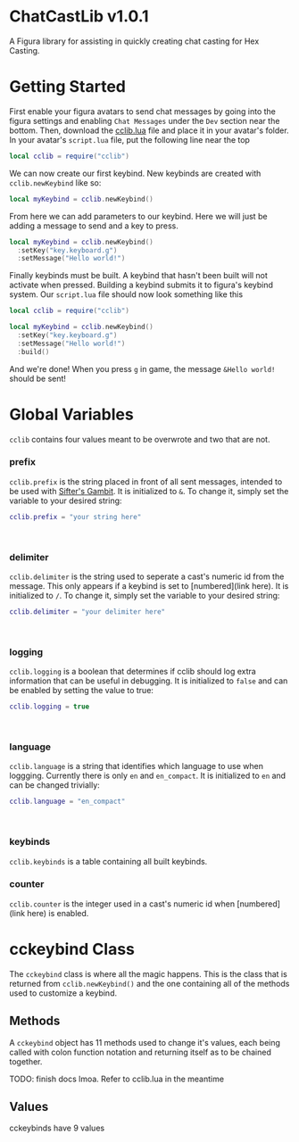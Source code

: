 # ChatCastLib v1.0.1
A Figura library for assisting in quickly creating chat casting for Hex Casting.

# Getting Started
  First enable your figura avatars to send chat messages by going into the figura settings and enabling `Chat Messages` under the `Dev` section near the bottom. Then, download the [cclib.lua](https://github.com/candyCalc/cclib/blob/a77ced1e2768a9792c8a46201f22b64265cc805c/cclib.lua) file and place it in your avatar's folder. In your avatar's `script.lua` file, put the following line near the top

```lua
local cclib = require("cclib")
```

We can now create our first keybind. New keybinds are created with `cclib.newKeybind` like so:

```lua
local myKeybind = cclib.newKeybind()
```

From here we can add parameters to our keybind. Here we will just be adding a message to send and a key to press.

```lua
local myKeybind = cclib.newKeybind()
  :setKey("key.keyboard.g")
  :setMessage("Hello world!")
```

Finally keybinds must be built. A keybind that hasn't been built will not activate when pressed. Building a keybind submits it to figura's keybind system. Our `script.lua` file should now look something like this
```lua
local cclib = require("cclib")

local myKeybind = cclib.newKeybind()
  :setKey("key.keyboard.g")
  :setMessage("Hello world!")
  :build()
```
And we're done! When you press `g` in game, the message `&Hello world!` should be sent!

# Global Variables

`cclib` contains four values meant to be overwrote and two that are not.

### prefix
  `cclib.prefix` is the string placed in front of all sent messages, intended to be used with [Sifter's Gambit](https://talia-12.github.io/MoreIotas/#patterns/strings@moreiotas:string/chat/prefix/set). It is initialized to `&`. To change it, simply set the variable to your desired string:
```lua
cclib.prefix = "your string here"
```
<br />

### delimiter
  `cclib.delimiter` is the string used to seperate a cast's numeric id from the message. This only appears if a keybind is set to [numbered](link here). It is initialized to `/`. To change it, simply set the variable to your desired string:
```lua
cclib.delimiter = "your delimiter here"
```
<br />

### logging
  `cclib.logging` is a boolean that determines if cclib should log extra information that can be useful in debugging. It is initialized to `false` and can be enabled by setting the value to true:
```lua
cclib.logging = true
```
<br />

### language
  `cclib.language` is a string that identifies which language to use when loggging. Currently there is only `en` and `en_compact`. It is initialized to `en` and can be changed trivially:
```lua
cclib.language = "en_compact"
```
<br />

### keybinds
  `cclib.keybinds` is a table containing all built keybinds.
<br />

### counter
  `cclib.counter` is the integer used in a cast's numeric id when [numbered](link here) is enabled.
<br />

# cckeybind Class

The `cckeybind` class is where all the magic happens. This is the class that is returned from `cclib.newKeybind()` and the one containing all of the methods used to customize a keybind.

## Methods
A `cckeybind` object has 11 methods used to change it's values, each being called with colon function notation and returning itself as to be chained together.

TODO: finish docs lmoa. Refer to cclib.lua in the meantime

## Values
cckeybinds have 9 values
